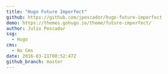 ```yaml
---
title: "Hugo Future Imperfect"
github: https://github.com/jpescador/hugo-future-imperfect
demo: https://themes.gohugo.io/theme/future-imperfect/
author: Julio Pescador
ssg:
  - Hugo
cms:
  - No Cms
date: 2016-03-21T00:52:47Z
github_branch: master
---
```

